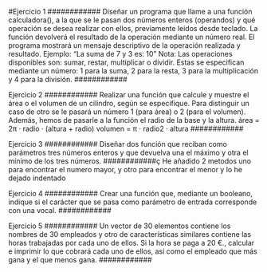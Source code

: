 #Ejercicio 1 ############ Diseñar un programa que llame a una función calculadora(), a la que se le pasan dos números enteros (operandos) y qué operación se desea realizar con ellos, previamente leídos desde teclado. La función devolverá el resultado de la operación mediante un número real. El programa mostrará un mensaje descriptivo de la operación realizada y resultado. Ejemplo: “La suma de 7 y 3 es: 10” Nota: Las operaciones disponibles son: sumar, restar, multiplicar o dividir. Estas se especifican mediante un número: 1 para la suma, 2 para la resta, 3 para la multiplicación y 4 para la división. ############

Ejercicio 2 ############ Realizar una función que calcule y muestre el área o el volumen de un cilindro, según se especifique. Para distinguir un caso de otro se le pasará un número 1 (para área) o 2 (para el volumen). Además, hemos de pasarle a la función el radio de la base y la altura. área = 2π · radio · (altura + radio) volumen = π · radio2 · altura ############

Ejercicio 3 ############ Diseñar dos función que reciban como parámetros tres números enteros y que devuelva una el máximo y otra el mínimo de los tres números. ############ç
He añadido 2 metodos uno para encontrar el numero mayor, y otro para encontrar el menor y lo he dejado indentado

Ejercicio 4 ############ Crear una función que, mediante un booleano, indique si el carácter que se pasa como parámetro de entrada corresponde con una vocal. ############

Ejercicio 5 ############ Un vector de 30 elementos contiene los nombres de 30 empleados y otro de características similares contiene las horas trabajadas por cada uno de ellos. Si la hora se paga a 20 €., calcular e imprimir lo que cobrará cada uno de ellos, así como el empleado que más gana y el que menos gana. ############
